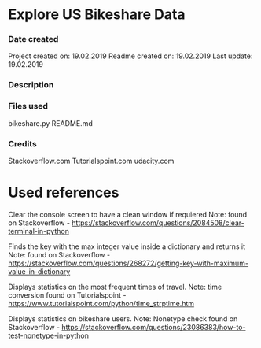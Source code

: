 # Explore US Bikeshare Data


### Date created
Project created on:	19.02.2019
Readme created on:	19.02.2019
Last update:		19.02.2019

### Description


### Files used
bikeshare.py
README.md

### Credits
Stackoverflow.com
Tutorialspoint.com
udacity.com

# Used references

Clear the console screen to have a clean window if requiered
		Note: found on Stackoverflow - https://stackoverflow.com/questions/2084508/clear-terminal-in-python

Finds the key with the max integer value inside a dictionary and returns it
    Note: found on Stackoverflow - https://stackoverflow.com/questions/268272/getting-key-with-maximum-value-in-dictionary

Displays statistics on the most frequent times of travel.
    Note: time conversion found on Tutorialspoint - https://www.tutorialspoint.com/python/time_strptime.htm

Displays statistics on bikeshare users.
    Note: Nonetype check found on Stackoverflow - https://stackoverflow.com/questions/23086383/how-to-test-nonetype-in-python
